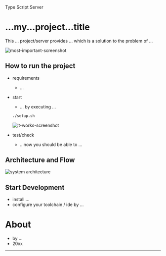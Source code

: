 
Type Script Server

# ...my...project...title


This ... project/server provides ... which is a solution to the problem of ...

![most-important-screenshot](./imgs/mainscreen.png)


## How to run the project

* requirements
	* ...

		
* start
	* ... by executing ...

	```bash
	./setup.sh
	```
	
	![it-works-screenshot](./imgs/welcome.png)
	
	
* test/check
	* .. now you should be able to ... 


## Architecture and Flow

![system architecture](./screenshots/PrepareSecureWebServersOnOpenStack-preview.png)


## Start Development

* install ...
* configure your toolchain / ide by ... 


# About

* by ...
* 20xx

--- 